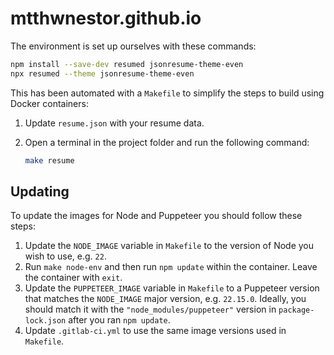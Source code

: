 # mtthwnestor.github.io

The environment is set up ourselves with these commands:

```bash
npm install --save-dev resumed jsonresume-theme-even
npx resumed --theme jsonresume-theme-even
```

This has been automated with a `Makefile` to simplify the steps to build using Docker containers:

1. Update `resume.json` with your resume data.
1. Open a terminal in the project folder and run the following command:

    ```bash
    make resume
    ```

## Updating

To update the images for Node and Puppeteer you should follow these steps:

1. Update the `NODE_IMAGE` variable in `Makefile` to the version of Node you wish to use, e.g. `22`.
1. Run `make node-env` and then run `npm update` within the container. Leave the container with `exit`.
1. Update the `PUPPETEER_IMAGE` variable in `Makefile` to a Puppeteer version that matches the `NODE_IMAGE` major version, e.g. `22.15.0`. Ideally, you should match it with the `"node_modules/puppeteer"` version in `package-lock.json` after you ran `npm update`.
1. Update `.gitlab-ci.yml` to use the same image versions used in `Makefile`.
